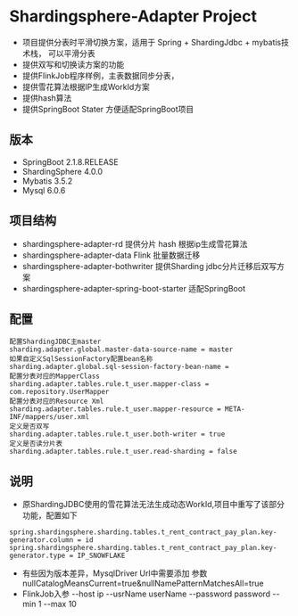 # Shardingsphere-Adapter Project
- 项目提供分表时平滑切换方案，适用于 Spring + ShardingJdbc + mybatis技术栈， 
可以平滑分表
- 提供双写和切换读方案的功能
- 提供FlinkJob程序样例，主表数据同步分表，
- 提供雪花算法根据IP生成WorkId方案
- 提供hash算法
- 提供SpringBoot Stater 方便适配SpringBoot项目
## 版本
- SpringBoot 2.1.8.RELEASE
- ShardingSphere 4.0.0
- Mybatis 3.5.2
- Mysql  6.0.6

## 项目结构
- shardingsphere-adapter-rd 提供分片 hash 根据ip生成雪花算法
- shardingsphere-adapter-data Flink 批量数据迁移
- shardingsphere-adapter-bothwriter 提供Sharding jdbc分片迁移后双写方案
- shardingsphere-adapter-spring-boot-starter 适配SpringBoot

## 配置
```
配置ShardingJDBC主master
sharding.adapter.global.master-data-source-name = master
如果自定义SqlSessionFactory配置bean名称
sharding.adapter.global.sql-session-factory-bean-name =
配置分表对应的MapperClass
sharding.adapter.tables.rule.t_user.mapper-class = com.repository.UserMapper
配置分表对应的Resource Xml
sharding.adapter.tables.rule.t_user.mapper-resource = META-INF/mappers/user.xml
定义是否双写
sharding.adapter.tables.rule.t_user.both-writer = true
定义是否读分片表
sharding.adapter.tables.rule.t_user.read-sharding = false
```
## 说明
- 原ShardingJDBC使用的雪花算法无法生成动态WorkId,项目中重写了该部分功能，配置如下
```
spring.shardingsphere.sharding.tables.t_rent_contract_pay_plan.key-generator.column = id
spring.shardingsphere.sharding.tables.t_rent_contract_pay_plan.key-generator.type = IP_SNOWFLAKE

```

- 有些因为版本差异，MysqlDriver Url中需要添加 参数 nullCatalogMeansCurrent=true&nullNamePatternMatchesAll=true
- FlinkJob入参 --host ip --usrName userName --password password --min 1 --max 10
